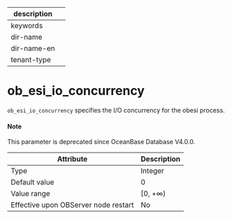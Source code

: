 |description||
|---|---|
|keywords||
|dir-name||
|dir-name-en||
|tenant-type||

# ob_esi_io_concurrency

`ob_esi_io_concurrency` specifies the I/O concurrency for the obesi process.

<main id="notice" type='explain'>
  <h4>Note</h4>
  <p>This parameter is deprecated since OceanBase Database V4.0.0. </p>
</main>

| **Attribute** | **Description** |
| --- | --- |
| Type | Integer |
| Default value | 0 |
| Value range | [0, +∞) |
| Effective upon OBServer node restart | No |
